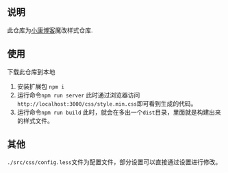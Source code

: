## 说明
此仓库为[小康博客](https://www.antmoe.com/)魔改样式仓库.
## 使用
下载此仓库到本地
1. 安装扩展包
  `npm i`
2. 运行命令`npm run server`
  此时通过浏览器访问`http://localhost:3000/css/style.min.css`即可看到生成的代码。
3. 运行命令`npm run build`
  此时，就会在多出一个`dist`目录，里面就是构建出来的样式文件。
## 其他
`./src/css/config.less`文件为配置文件，部分设置可以直接通过设置进行修改。